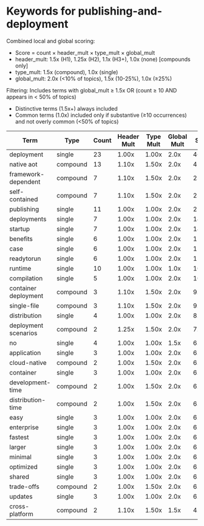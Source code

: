 # Keywords for publishing-and-deployment

Combined local and global scoring:
- Score = count × header_mult × type_mult × global_mult
- header_mult: 1.5x (H1), 1.25x (H2), 1.1x (H3+), 1.0x (none) [compounds only]
- type_mult: 1.5x (compound), 1.0x (single)
- global_mult: 2.0x (<10% of topics), 1.5x (10-25%), 1.0x (≥25%)

Filtering: Includes terms with global_mult ≥ 1.5x OR (count ≥ 10 AND appears in < 50% of topics)
- Distinctive terms (1.5x+) always included
- Common terms (1.0x) included only if substantive (≥10 occurrences) and not overly common (<50% of topics)

| Term | Type | Count | Header Mult | Type Mult | Global Mult | Score |
|------|------|-------|-------------|-----------|-------------|-------|
| deployment | single | 23 | 1.00x | 1.00x | 2.0x | 46.000 |
| native aot | compound | 13 | 1.10x | 1.50x | 2.0x | 42.900 |
| framework-dependent | compound | 7 | 1.10x | 1.50x | 2.0x | 23.100 |
| self-contained | compound | 7 | 1.10x | 1.50x | 2.0x | 23.100 |
| publishing | single | 11 | 1.00x | 1.00x | 2.0x | 22.000 |
| deployments | single | 7 | 1.00x | 1.00x | 2.0x | 14.000 |
| startup | single | 7 | 1.00x | 1.00x | 2.0x | 14.000 |
| benefits | single | 6 | 1.00x | 1.00x | 2.0x | 12.000 |
| case | single | 6 | 1.00x | 1.00x | 2.0x | 12.000 |
| readytorun | single | 6 | 1.00x | 1.00x | 2.0x | 12.000 |
| runtime | single | 10 | 1.00x | 1.00x | 1.0x | 10.000 |
| compilation | single | 5 | 1.00x | 1.00x | 2.0x | 10.000 |
| container deployment | compound | 3 | 1.10x | 1.50x | 2.0x | 9.900 |
| single-file | compound | 3 | 1.10x | 1.50x | 2.0x | 9.900 |
| distribution | single | 4 | 1.00x | 1.00x | 2.0x | 8.000 |
| deployment scenarios | compound | 2 | 1.25x | 1.50x | 2.0x | 7.500 |
| no | single | 4 | 1.00x | 1.00x | 1.5x | 6.000 |
| application | single | 3 | 1.00x | 1.00x | 2.0x | 6.000 |
| cloud-native | compound | 2 | 1.00x | 1.50x | 2.0x | 6.000 |
| container | single | 3 | 1.00x | 1.00x | 2.0x | 6.000 |
| development-time | compound | 2 | 1.00x | 1.50x | 2.0x | 6.000 |
| distribution-time | compound | 2 | 1.00x | 1.50x | 2.0x | 6.000 |
| easy | single | 3 | 1.00x | 1.00x | 2.0x | 6.000 |
| enterprise | single | 3 | 1.00x | 1.00x | 2.0x | 6.000 |
| fastest | single | 3 | 1.00x | 1.00x | 2.0x | 6.000 |
| larger | single | 3 | 1.00x | 1.00x | 2.0x | 6.000 |
| minimal | single | 3 | 1.00x | 1.00x | 2.0x | 6.000 |
| optimized | single | 3 | 1.00x | 1.00x | 2.0x | 6.000 |
| shared | single | 3 | 1.00x | 1.00x | 2.0x | 6.000 |
| trade-offs | compound | 2 | 1.00x | 1.50x | 2.0x | 6.000 |
| updates | single | 3 | 1.00x | 1.00x | 2.0x | 6.000 |
| cross-platform | compound | 2 | 1.10x | 1.50x | 1.5x | 4.950 |
